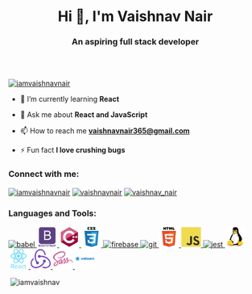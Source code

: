 <h1 align="center">Hi 👋, I'm Vaishnav Nair</h1>
<h3 align="center">An aspiring full stack developer</h3>

<br/>
<br/>

<p align="left"> <a href="https://twitter.com/iamvaishnavnair" target="blank"><img src="https://img.shields.io/twitter/follow/iamvaishnavnair?logo=twitter&style=for-the-badge" alt="iamvaishnavnair" /></a> </p>

- 🌱 I’m currently learning **React**

- 💬 Ask me about **React and JavaScript**

- 📫 How to reach me **vaishnavnair365@gmail.com**

- ⚡ Fun fact **I love crushing bugs**

<h3 align="left">Connect with me:</h3>
<p align="left">
<a href="https://twitter.com/TheVaishnavNair" target="blank"><img align="center" src="https://cdn.jsdelivr.net/npm/simple-icons@3.0.1/icons/twitter.svg" alt="iamvaishnavnair" height="30" width="40" /></a>
<a href="https://linkedin.com/in/vaishnavnair" target="blank"><img align="center" src="https://cdn.jsdelivr.net/npm/simple-icons@3.0.1/icons/linkedin.svg" alt="vaishnavnair" height="30" width="40" /></a>
<a href="https://www.hackerrank.com/vaishnav_nair" target="blank"><img align="center" src="https://cdn.jsdelivr.net/npm/simple-icons@3.0.1/icons/hackerrank.svg" alt="vaishnav_nair" height="30" width="40" /></a>
</p>

<h3 align="left">Languages and Tools:</h3>
<p align="left"> <a href="https://babeljs.io/" target="_blank"> <img src="https://www.vectorlogo.zone/logos/babeljs/babeljs-icon.svg" alt="babel" width="40" height="40"/> </a> <a href="https://getbootstrap.com" target="_blank"> <img src="https://raw.githubusercontent.com/devicons/devicon/master/icons/bootstrap/bootstrap-plain-wordmark.svg" alt="bootstrap" width="40" height="40"/> </a> <a href="https://www.w3schools.com/cpp/" target="_blank"> <img src="https://raw.githubusercontent.com/devicons/devicon/master/icons/cplusplus/cplusplus-original.svg" alt="cplusplus" width="40" height="40"/> </a> <a href="https://www.w3schools.com/css/" target="_blank"> <img src="https://raw.githubusercontent.com/devicons/devicon/master/icons/css3/css3-original-wordmark.svg" alt="css3" width="40" height="40"/> </a> <a href="https://firebase.google.com/" target="_blank"> <img src="https://www.vectorlogo.zone/logos/firebase/firebase-icon.svg" alt="firebase" width="40" height="40"/> </a> <a href="https://git-scm.com/" target="_blank"> <img src="https://www.vectorlogo.zone/logos/git-scm/git-scm-icon.svg" alt="git" width="40" height="40"/> </a> <a href="https://www.w3.org/html/" target="_blank"> <img src="https://raw.githubusercontent.com/devicons/devicon/master/icons/html5/html5-original-wordmark.svg" alt="html5" width="40" height="40"/> </a> <a href="https://developer.mozilla.org/en-US/docs/Web/JavaScript" target="_blank"> <img src="https://raw.githubusercontent.com/devicons/devicon/master/icons/javascript/javascript-original.svg" alt="javascript" width="40" height="40"/> </a> <a href="https://jestjs.io" target="_blank"> <img src="https://www.vectorlogo.zone/logos/jestjsio/jestjsio-icon.svg" alt="jest" width="40" height="40"/> </a> <a href="https://www.linux.org/" target="_blank"> <img src="https://raw.githubusercontent.com/devicons/devicon/master/icons/linux/linux-original.svg" alt="linux" width="40" height="40"/> </a> <a href="https://reactjs.org/" target="_blank"> <img src="https://raw.githubusercontent.com/devicons/devicon/master/icons/react/react-original-wordmark.svg" alt="react" width="40" height="40"/> </a> <a href="https://redux.js.org" target="_blank"> <img src="https://raw.githubusercontent.com/devicons/devicon/master/icons/redux/redux-original.svg" alt="redux" width="40" height="40"/> </a> <a href="https://sass-lang.com" target="_blank"> <img src="https://raw.githubusercontent.com/devicons/devicon/master/icons/sass/sass-original.svg" alt="sass" width="40" height="40"/> </a> <a href="https://webpack.js.org" target="_blank"> <img src="https://raw.githubusercontent.com/devicons/devicon/d00d0969292a6569d45b06d3f350f463a0107b0d/icons/webpack/webpack-original-wordmark.svg" alt="webpack" width="40" height="40"/> </a> </p>

<p>&nbsp;<img align="center" src="https://github-readme-stats.vercel.app/api?username=iamvaishnav&show_icons=true&locale=en" alt="iamvaishnav" /></p>

